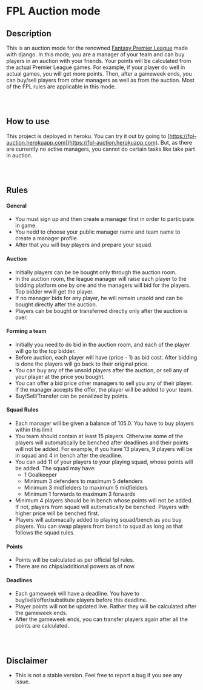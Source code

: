 # FPL Auction mode

## Description
This is an auction mode for the renowned [Fantasy Premier League](https://fantasy.premierleague.com/) made with django. In this mode, you are a manager of your team and can buy players in an auction with your friends. Your points will be calculated from the actual Premier League games. For example, if your player do well in actual games, you will get more points. Then, after a gameweek ends, you can buy/sell players from other managers as well as from the auction. Most of the FPL rules are applicable in this mode.

` `  
` `  

## How to use
This project is deployed in heroku. You can try it out by going to [https://fpl-auction.herokuapp.com](https://fpl-auction.herokuapp.com). But, as there are currently no active managers, you cannot do certain tasks like take part in auction.
  
` `  
` `    


## Rules
  

#### General

- You must sign up and then create a manager first in order to participate in game.
- You nedd to choose your public manager name and team name to create a manager profile.
- After that you will buy players and prepare your squad.

#### Auction

- Initially players can be be bought only through the auction room.
- In the auction room, the league manager will raise each player to the bidding platform one by one and the managers will bid for the players. Top bidder wwill get the player.
- If no manager bids for any player, he will remain unsold and can be bought directly after the auction.
- Players can be bought or transferred directly only after the auction is over.

#### Forming a team

- Initially you need to do bid in the auction room, and each of the player will go to the top bidder.
- Before auction, each player will have (price - 1) as bid cost. After bidding is done the players will go back to their original price.
- You can buy any of the unsold players after the auction, or sell any of your player at the price you bought.
- You can offer a bid price other managers to sell you any of their player. If the manager accepts the offer, the player will be added to your team.
- Buy/Sell/Transfer can be penalized by points.

#### Squad Rules

- Each manager will be given a balance of 105.0. You have to buy players within this limit
- You team should contain at least 15 players. Otherwise some of the players will automatically be benched after deadlines and their points will not be added. For example, if you have 13 players, 9 players will be in squad and 4 in bench after the deadline.
- You can add 11 of your players to your playing squad, whose points will be added. The squad may have:
    - 1 Goalkeeper
    - Minimum 3 defenders to maximum 5 defenders
    - Minimum 3 midfielders to maximum 5 midfielders
    - Minimum 1 forwards to maximum 3 forwards
- Minimum 4 players should be in bench whose points will not be added. If not, players from squad will automatically be benched. Players with higher price will be benched first.
- Players will automacally added to playing squad/bench as you buy players. You can swap players from bench to squad as long as that follows the squad rules.

#### Points

- Points will be calculated as per official fpl rules.
- There are no chips/additional powers as of now.

#### Deadlines

- Each gameweek will have a deadline. You have to buy/sell/offer/substitute players before this deadline.
- Player points will not be updated live. Rather they will be calculated after the gameweek ends.
- After the gameweek ends, you can transfer players again after all the points are calculated.
  
  
` `  
` `  
  
  
## Disclaimer

- This is not a stable version. Feel free to report a bug if you see any issue.
